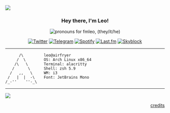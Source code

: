 <img src="https://i.imgur.com/IMjwInQ.png" />

<h3 align="center">Hey there, I'm Leo!</p></h3>


<div align="center">

<img alt="pronouns for fmleo, (they/it/he)" src="https://img.shields.io/badge/they/it/he-000000?style=for-the-badge&logoColor=white" />

<br>

[<img alt="Twitter" src="https://img.shields.io/badge/twitter%20-%231DA1F2.svg?&style=for-the-badge&logo=Twitter&logoColor=white"/>](https://twitter.com/leowonardo)
[<img alt="Telegram" src="https://img.shields.io/badge/telegram-2CA5E0?style=for-the-badge&logo=telegram&logoColor=white" />](https://t.me/fmleonardo)
[<img alt="Spotify" src="https://img.shields.io/badge/Spotify-1ED760?style=for-the-badge&logo=spotify&logoColor=white" />](https://open.spotify.com/user/leofmichelon_br)
[<img alt="Last.fm" src="https://img.shields.io/badge/Last.fm-D51007?style=for-the-badge&logo=last.fm&logoColor=white" />](https://www.last.fm/user/ComerCimento)
[<img alt="Skyblock" src="https://img.shields.io/badge/skyblock-000000?style=for-the-badge&logoColor=white" />](http://sky.shiiyu.moe/149a5df9757a4cf9a90b53e0e572cda9)

</div>

---

```              
      /\         leo@airfryer
     /  \        OS: Arch Linux x86_64 
    /\   \       Terminal: alacritty
   /      \      Shell: zsh 5.9 
  /   ,,   \     WM: i3
 /   |  |  -\    Font: JetBrains Mono
/_-''    ''-_\               
```


---

<img src="https://i.imgur.com/ztDFlBy.gif" />
<p align="right">
  <a href="https://iced-bee.tumblr.com/post/188062782002/hey-space-cadet">credits</a>
</p>
